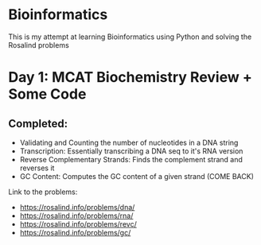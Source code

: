 # Bioinformatics
This is my attempt at learning Bioinformatics using Python and solving the Rosalind problems


# Day 1: MCAT Biochemistry Review + Some Code

## Completed:
- Validating and Counting the number of nucleotides in a DNA string
- Transcription: Essentially transcribing a DNA seq to it's RNA version
- Reverse Complementary Strands: Finds the complement strand and reverses it
- GC Content: Computes the GC content of a given strand (COME BACK)

Link to the problems: 
- https://rosalind.info/problems/dna/
- https://rosalind.info/problems/rna/
- https://rosalind.info/problems/revc/
- https://rosalind.info/problems/gc/

